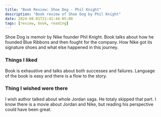 ```yaml
---
title: "Book Review: Shoe Dog - Phil Knight"
description: "Book review of Shoe Dog by Phil Knight"
date: 2024-08-01T21:41:44-05:00
tags: [review, book, reading]
---
```


Shoe Dog is memoir by Nike founder Phil Knight. Book talks about how he founded Blue Ribbons and then fought for the company. How Nike got its signature shoes and what else happened in this journey.

### Things I liked

Book is exhaustive and talks about both successes and failures. Language of the book is easy and there is a flow to the story.

### Thing I wished were there

I wish author talked about whole Jordan saga. He totaly skipped that part. I know there is a movie about Jordan and Nike, but reading his perspective could have been great.
